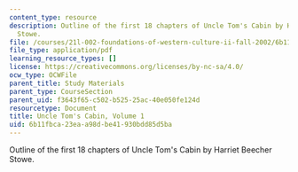 ```yaml
---
content_type: resource
description: Outline of the first 18 chapters of Uncle Tom's Cabin by Harriet Beecher
  Stowe.
file: /courses/21l-002-foundations-of-western-culture-ii-fall-2002/6b11fbca23eaa98dbe41930bdd85d5ba_outline1.pdf
file_type: application/pdf
learning_resource_types: []
license: https://creativecommons.org/licenses/by-nc-sa/4.0/
ocw_type: OCWFile
parent_title: Study Materials
parent_type: CourseSection
parent_uid: f3643f65-c502-b525-25ac-40e050fe124d
resourcetype: Document
title: Uncle Tom's Cabin, Volume 1
uid: 6b11fbca-23ea-a98d-be41-930bdd85d5ba
---
```

Outline of the first 18 chapters of Uncle Tom's Cabin by Harriet Beecher Stowe.